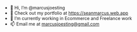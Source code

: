 - 👋 Hi, I’m @marcusjoesting
- 👀 Check out my portfolio at https://seanmarcus.web.app
- 🌱 I’m currently working in Ecommerce and Freelance work
- 📫 Email me at marcusjoesting@gmail.com

